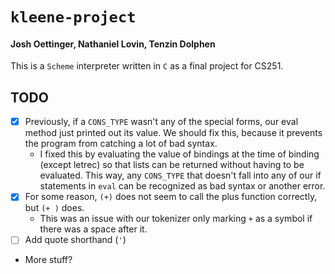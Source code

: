 # `kleene-project`
#### Josh Oettinger, Nathaniel Lovin, Tenzin Dolphen

This is a `Scheme` interpreter written in `C` as a final project for CS251.

## TODO
-   [x] Previously, if a `CONS_TYPE` wasn't any of the special forms, our eval method just printed out its value. We should fix this, because it prevents the program from catching a lot of bad syntax.
    -   I fixed this by evaluating the value of bindings at the time of binding (except letrec) so that lists can be returned without having to be evaluated. This way, any `CONS_TYPE` that doesn't fall into any of our if statements in `eval` can be recognized as bad syntax or another error.
-   [x] For some reason, `(+)` does not seem to call the plus function correctly, but `(+ )` does.
    -   This was an issue with our tokenizer only marking `+` as a symbol if there was a space after it.
-   [ ] Add quote shorthand (`'`)
-   More stuff?
